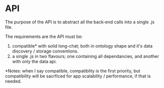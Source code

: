 # API
The purpose of the API is to abstract all the back-end calls into a single .js file.

The requirements are the API must be:

1. compatible* with solid long-chat; both in ontology shape and it's data discovery / storage conventions.
2. a single .js in two flavours; one containing all dependancies, and another with only the data api.

*Notes:  when I say compatible,  compatiblity is the first priority, but compatibility will be sacrficed for app scalability / performance, if that is needed.
